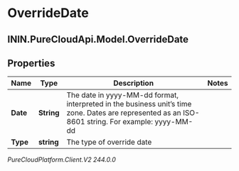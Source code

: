# OverrideDate

## ININ.PureCloudApi.Model.OverrideDate

## Properties

|Name | Type | Description | Notes|
|------------ | ------------- | ------------- | -------------|
| **Date** | **String** | The date in yyyy-MM-dd format, interpreted in the business unit’s time zone. Dates are represented as an ISO-8601 string. For example: yyyy-MM-dd | |
| **Type** | **string** | The type of override date | |



_PureCloudPlatform.Client.V2 244.0.0_
